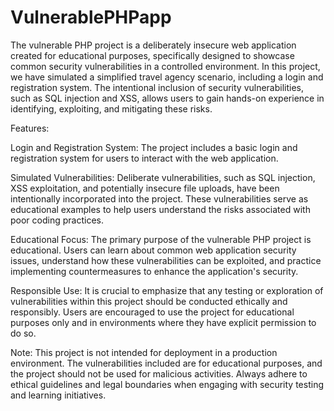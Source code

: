 # VulnerablePHPapp
The vulnerable PHP project is a deliberately insecure web application created for educational purposes, specifically designed to showcase common security vulnerabilities in a controlled environment. In this project, we have simulated a simplified travel agency scenario, including a login and registration system. The intentional inclusion of security vulnerabilities, such as SQL injection and XSS, allows users to gain hands-on experience in identifying, exploiting, and mitigating these risks.

Features:

Login and Registration System: The project includes a basic login and registration system for users to interact with the web application.

Simulated Vulnerabilities: Deliberate vulnerabilities, such as SQL injection, XSS exploitation, and potentially insecure file uploads, have been intentionally incorporated into the project. These vulnerabilities serve as educational examples to help users understand the risks associated with poor coding practices.

Educational Focus: The primary purpose of the vulnerable PHP project is educational. Users can learn about common web application security issues, understand how these vulnerabilities can be exploited, and practice implementing countermeasures to enhance the application's security.

Responsible Use: It is crucial to emphasize that any testing or exploration of vulnerabilities within this project should be conducted ethically and responsibly. Users are encouraged to use the project for educational purposes only and in environments where they have explicit permission to do so.

Note: This project is not intended for deployment in a production environment. The vulnerabilities included are for educational purposes, and the project should not be used for malicious activities. Always adhere to ethical guidelines and legal boundaries when engaging with security testing and learning initiatives.